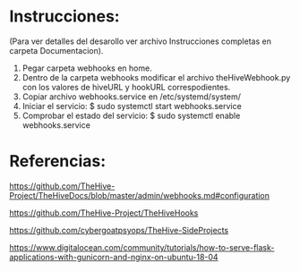 #  Instrucciones:

(Para ver detalles del desarollo ver archivo Instrucciones completas en carpeta Documentacion).

1) Pegar carpeta webhooks en home.
2) Dentro de la carpeta webhooks modificar el archivo theHiveWebhook.py con los valores de hiveURL y hookURL correspodientes.
3) Copiar archivo webhooks.service en /etc/systemd/system/
4) Iniciar el servicio:
	$ sudo systemctl start webhooks.service
5) Comprobar el estado del servicio:
	$ sudo systemctl enable webhooks.service

#  Referencias:

https://github.com/TheHive-Project/TheHiveDocs/blob/master/admin/webhooks.md#configuration

https://github.com/TheHive-Project/TheHiveHooks

https://github.com/cybergoatpsyops/TheHive-SideProjects

https://www.digitalocean.com/community/tutorials/how-to-serve-flask-applications-with-gunicorn-and-nginx-on-ubuntu-18-04

